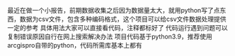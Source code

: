 最近在做一个小报告，前期数据收集之后因为数据量太大，就用python写了点东西，数据为csv文件，包含多种编码格式，这个项目可以给csv文件数据处理提供一定的参考
具体用法大家可以直接看代码，注释都标好了
代码运行遇到问题可以复制错误原因自行在网上搜索解决办法
项目代码基于python3.9，推荐使用arcgispro自带的python，代码所需库基本上都有
